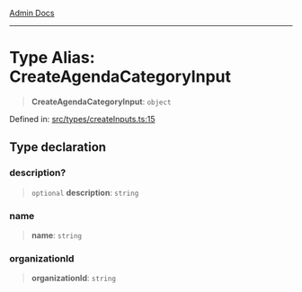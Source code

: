 [Admin Docs](/)

***

# Type Alias: CreateAgendaCategoryInput

> **CreateAgendaCategoryInput**: `object`

Defined in: [src/types/createInputs.ts:15](https://github.com/PalisadoesFoundation/talawa-admin/blob/main/src/types/createInputs.ts#L15)

## Type declaration

### description?

> `optional` **description**: `string`

### name

> **name**: `string`

### organizationId

> **organizationId**: `string`
